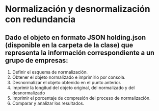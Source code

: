 # Normalización y desnormalización con redundancia

## Dado el objeto en formato JSON holding.json (disponible en la carpeta de la clase) que representa la información correspondiente a un grupo de empresas:

1. Definir el esquema de normalización.
2. Obtener el objeto normalizado e imprimirlo por consola.
3. Desnormalizar el objeto obtenido en el punto anterior.
4. Imprimir la longitud del objeto original, del normalizado y del desnormalizado
5. Imprimir el porcentaje de compresión del proceso de normalización.
6. Comparar y analizar los resultados.
